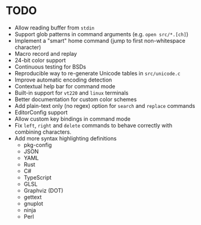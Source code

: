 TODO
====

* Allow reading buffer from `stdin`
* Support glob patterns in command arguments (e.g. `open src/*.[ch]`)
* Implement a "smart" home command (jump to first non-whitespace character)
* Macro record and replay
* 24-bit color support
* Continuous testing for BSDs
* Reproducible way to re-generate Unicode tables in `src/unicode.c`
* Improve automatic encoding detection
* Contextual help bar for command mode
* Built-in support for `vt220` and `linux` terminals
* Better documentation for custom color schemes
* Add plain-text only (no regex) option for `search` and `replace` commands
* EditorConfig support
* Allow custom key bindings in command mode
* Fix `left`, `right` and `delete` commands to behave correctly with
  combining characters.
* Add more syntax highlighting definitions
   * pkg-config
   * JSON
   * YAML
   * Rust
   * C#
   * TypeScript
   * GLSL
   * Graphviz (DOT)
   * gettext
   * gnuplot
   * ninja
   * Perl
